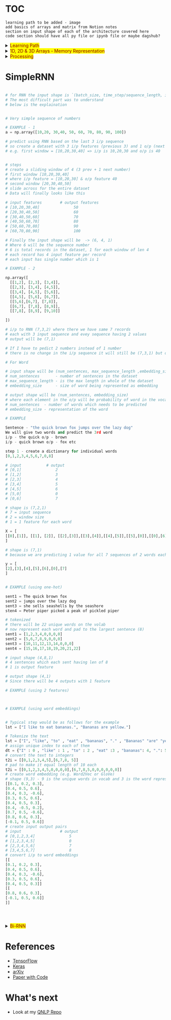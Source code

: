 # TOC


`learning path to be added - image`  
`add basics of arrays and matrix from Notion notes`    
`section on input shape of each of the architecture covered here`  
`code section should have all py file or ipynb file or maybe dagshub?`  

<details>
  <summary><mark><font color=darkred>Learning Path</font></mark></summary>



</details>


<details>
  <summary><mark><font color=darkred>1D, 2D & 3D Arrays - Memory Representation</font></mark></summary>

  ## Create 1D Array
  ```python
    np.array(3)
  ```
  ![image](https://user-images.githubusercontent.com/10928536/236743760-0edd86f5-1d7e-4b82-9bac-5a48a35e3b0c.png) 

  ## Create 2D Array
  ```python
  # will create a matrix of 2 rows amd 3 cols
  # you can also use random unform
  # np.random.uniform(size=(2,3))
  np.random.random(size=(2,3)) # or   
  ```
  ![image](https://user-images.githubusercontent.com/10928536/236746538-4482eca2-2ccb-4994-af58-fe3c85ec9a18.png)
  
  ## Create 2D Array
  ```python 
  
    import numpy as np
    # shape is (2, 2, 2)
    np.array([
    [[2,3], [4,5]],
    [[6,7], [8,9]]
    ]) 
  
    ## you can also create arrays using
    ## np.random.uniform(size=(3, 4, 2)) which has same shape as np.random.random([3,4,2])
  
  ```
  ![image](https://user-images.githubusercontent.com/10928536/236752424-f2c0e63c-6711-4cf9-bc29-133d3c4d3c0b.png)
  
</details>

<details>
  <summary><mark><font color=darkred>Processing</font></mark></summary>

# Simple Processing
 
  
  ```python
  
  # this processes inputs with one hidden layer of 4 neurons
  # if input is one, we get 1 set (of 4) outputs
  # Batch - if input is two, we get 2 sets (of 4) outputs
  
  class Layers:

  def __init__(self, ip, wt):
    self.ip = ip
    self.wt = np.random.random([(self.ip), wt])
    self.b = np.random.random([wt,])

    print("ip batch is -> ",self.ip)
    print("\n")
    print("wt is", self.wt)
    print("\n")
    print("bias is",self.b)
    print("\n")
  
  def forward(self):
    op = np.dot(self.ip, self.wt) + self.b
    print(op)
  
  ```
  ```python
 
  # single batch of 4 outputs
  l1 = Layers(1, 4)
  l1.forward()
  
  # 3 batch of 4 outputs
  l2 = Layers(3, 4)
  l2.forward()
  
  ```

</details>

# SimpleRNN
  
  ```python

# for RNN the input shape is `(batch_size, time_step/sequence_length, input_features)
# The most difficult part was to understand
# below is the explaination 
  
  
# Very simple sequence of numbers

# EXAMPLE - 1 
a = np.array([10,20, 30,40, 50, 60, 70, 80, 90, 100])

# predict using RNN based on the last 3 i/p sequence
# so create a dataset with 3 i/p features (previous 3) and 1 o/p (next number)
# e.g. first window = [10,20,30,40] => i/p is 10,20,30 and o/p is 40


# steps 
# create a sliding window of 4 (3 prev + 1 next number)
# first window [10,20,30,40]
# where i/p feature = [10,20,30] & o/p feature 40
# second window [20,30,40,50]
# slide across for the entire dataset
# Data will finally looks like this

# input features        # output features
# [10,20,30,40]               50
# [20,30,40,50]               60
# [30,40,50,60]               70
# [40,50,60,70]               80
# [50,60,70,80]               90
# [60,70,80,90]               100

# Finally the input shape will be  -> (6, 4, 1)
# Where 6 will be the sequence number 
  # 6 is total records in the dataset, 1 for each window of len 4
# each record has 4 input feature per record
# each input has single number which is 1

# EXAMPLE - 2 

np.array([
    [[1,2], [2,3], [3,4]],
    [[2,3], [3,4], [4,5]],
    [[3,4], [4,5], [5,6]],
    [[4,5], [5,6], [6,7]],
    [[5,6],[6,7], [7,8]],
    [[6,7], [7,8], [8,9]],
    [[7,8], [8,9], [9,10]]

])

# i/p to RNN (7,3,2) where there we have same 7 records
# each with 3 input sequence and evey sequence having 2 values
# output will be (7,1)

# If I have to pedict 2 numbers instead of 1 number
# there is no change in the i/p sequence it will still be (7,3,1) but op will be (7,2) 

# For Word

# input shape will be (num_sentences, max_sequence_length ,embedding_size)
# num_sentences       - number of sentences in the dataset
# max_sequence_length - is the max length in whole of the dataset
# embedding_size      - size of word being represented as embedding  

# output shape will be (num_sentences, embedding_size)
# where each element in the o/p will be probability of word in the vocab
# num_sentences  - number of words which needs to be predicted
# embedding_size - representation of the word

# EXAMPLE 

Sentence - "the quick brown fox jumps over the lazy dog"
We will give two words and predict the 3rd word
i/p - the quick o/p - brown
i/p - quick brown o/p - fox etc

step 1 - create a dictionary for individual words
[0,1,2,3,4,5,6,7,0,8]

# input           # output 
# [0,1]               2
# [1,2]               3
# [2,3]               4
# [3,4]               5
# [4,5]               6
# [5,0]               0
# [0,6]               7

# shape is (7,2,1)
# 7 = input sequence
# 2 = window size
# 1 = 1 feature for each word

X = [
  [[0],[1]], [[1], [2]], [[2],[3]],[[3],[4]],[[4],[5]],[[5],[0]],[[0],[6]]
  ]
  
# shape is (7,1)
# because we are predicting 1 value for all 7 sequences of 2 words each

y = [
  [2],[3],[4],[5],[6],[0],[7]
]


# EXAMPLE (using one-hot)

sent1 = The quick brown fox
sent2 = jumps over the lazy dog
sent3 = she sells seashells by the seashore
sten4 = Peter piper picked a peak of pickled piper

# tokenized
# there will be 22 unique words on the volab
# now represent each word and pad to the largest sentence (8)
sent1 = [1,2,3,4,0,0,0,0]
sent2 = [5,6,7,8,9,0,0,0]
sent3 = [10,11,12,13,14,0,0,0]
sent4 = [15,16,17,18,19,20,21,22]

# input shape (4,8,1)
# 4 sentences which each sent having len of 8
# 1 is output feature

# output shape (4,1)
# Since there will be 4 outputs with 1 feature

# EXAMPLE (using 2 features)



# EXAMPLE (using word embeddings)


# Typical step would be as follows for the example
lst = ["I like to eat bananas.", "Bananas are yellow."]

# Tokenize the text
lst = ["I", "like", "to" , "eat" , "bananas", "." , "Bananas" "are" "yellow", "."]
# assign unique index to each of them
dt = {"I" : 0 , "like" : 1 , "to" : 2 , "eat" :3 , "bananas": 4, ".": 5 , "Bananas": 6 , "are": 7,  "yellow" :8 }
# convert the text to integers
t2i = [[0,1,2,3,4,5],[6,7,8, 5]]
# pad to make it equal length of 10 each
t2i = [[0,1,2,3,4,5,0,0,0,0],[6,7,8,5,0,0,0,0,0,0]]
# create word embedding (e.g. Word2Vec or GloVe)
# shape (9,3) - 9 is the unique words in vocab and 3 is the word representation of each word (3 dim vec)
[[0.1, 0.2, 0.3],
[0.4, 0.5, 0.6],
[0.4, 0.3, -0.6],
[0.3, 0.5, 0.6],
[0.4, 0.5, 0.3],
[0.4, -0.5, 0.2],
[0.7, 0.5, -0.6],
[0.8, 0.6, 0.3],
[-0.1, 0.5, 0.6]]
# create input output pairs
# input                 # output 
# [0,1,2,3,4]               5
# [1,2,3,4,5]               0
# [2,3,4,5,6]               7
# [3,4,5,6,7]               8
# convert i/p to word embeddings
[[
[0.1, 0.2, 0.3],
[0.4, 0.5, 0.6],
[0.4, 0.3, -0.6],
[0.3, 0.5, 0.6],
[0.4, 0.5, 0.3]]
[[
  [0.8, 0.6, 0.3],
  [-0.1, 0.5, 0.6]]
]]





```



<details>
  <summary><mark><font color=darkred>Bi-RNN</font></mark></summary>
  

</details>


# References
  - [TensorFlow](https://www.tensorflow.org/)
  - [Keras](https://keras.io/api/layers/)
  - [arXiv](https://arxiv.org/)  
  - [Paper with Code](https://paperswithcode.com/)  


# What's next
- Look at my [QNLP Repo](https://github.com/rvbug/QuantumML)  
